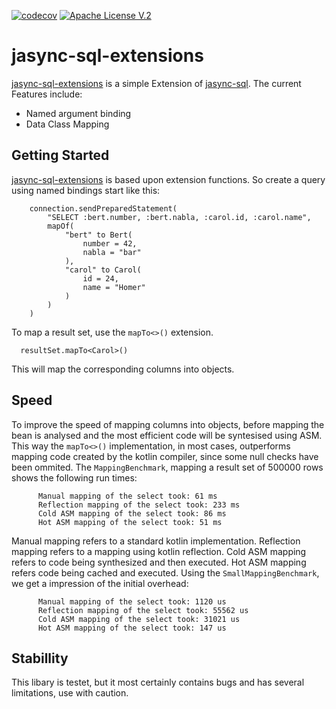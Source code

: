 [![codecov](https://codecov.io/gh/28Smiles/jasync-sql-extensions/branch/master/graph/badge.svg)](https://codecov.io/gh/28Smiles/jasync-sql-extensions)
[![Apache License V.2](https://img.shields.io/badge/license-Apache%20V.2-blue.svg)](https://github.com/jasync-sql/jasync-sql/blob/master/LICENSE)

# jasync-sql-extensions
[jasync-sql-extensions](https://github.com/28Smiles/jasync-sql-extensions) is a simple Extension of [jasync-sql](https://github.com/jasync-sql/jasync-sql). The current Features include:
 - Named argument binding
 - Data Class Mapping
 
 ## Getting Started
[jasync-sql-extensions](https://github.com/28Smiles/jasync-sql-extensions) is based upon extension functions. So create a query using named bindings start like this:
```
    connection.sendPreparedStatement(
        "SELECT :bert.number, :bert.nabla, :carol.id, :carol.name",
        mapOf(
            "bert" to Bert(
                number = 42, 
                nabla = "bar"
            ),
            "carol" to Carol(
                id = 24,
                name = "Homer"
            ) 
        )
    )
```
To map a result set, use the `mapTo<>()` extension.
```
  resultSet.mapTo<Carol>()
```
This will map the corresponding columns into objects.

## Speed
To improve the speed of mapping columns into objects, before mapping the bean is analysed and the most efficient code will be syntesised using ASM. This way the `mapTo<>()` implementation, in most cases, outperforms mapping code created by the kotlin compiler, since some null checks have been ommited.
The `MappingBenchmark`, mapping a result set of 500000 rows shows the following run times:
```
      Manual mapping of the select took: 61 ms
      Reflection mapping of the select took: 233 ms
      Cold ASM mapping of the select took: 86 ms
      Hot ASM mapping of the select took: 51 ms
```
Manual mapping refers to a standard kotlin implementation.
Reflection mapping refers to a mapping using kotlin reflection.
Cold ASM mapping refers to code being synthesized and then executed.
Hot ASM mapping refers code being cached and executed.
Using the `SmallMappingBenchmark`, we get a impression of the initial overhead:
```
      Manual mapping of the select took: 1120 us
      Reflection mapping of the select took: 55562 us
      Cold ASM mapping of the select took: 31021 us
      Hot ASM mapping of the select took: 147 us
```

## Stabillity
This libary is testet, but it most certainly contains bugs and has several limitations, use with caution.
